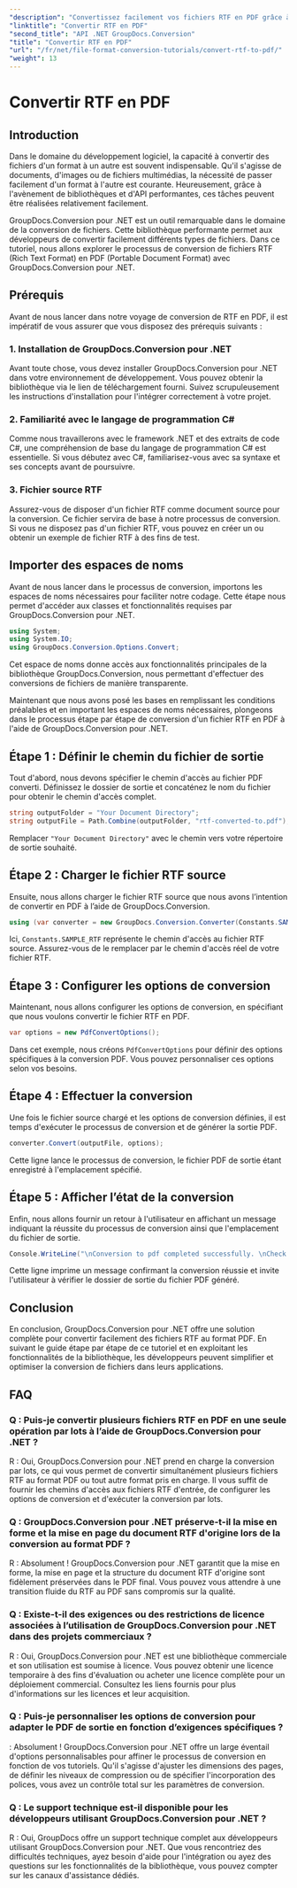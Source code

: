 ```yaml
---
"description": "Convertissez facilement vos fichiers RTF en PDF grâce à GroupDocs.Conversion pour .NET. Suivez notre guide d'intégration étape par étape et exploitez pleinement la puissance de la conversion de fichiers."
"linktitle": "Convertir RTF en PDF"
"second_title": "API .NET GroupDocs.Conversion"
"title": "Convertir RTF en PDF"
"url": "/fr/net/file-format-conversion-tutorials/convert-rtf-to-pdf/"
"weight": 13
---
```


# Convertir RTF en PDF

## Introduction

Dans le domaine du développement logiciel, la capacité à convertir des fichiers d'un format à un autre est souvent indispensable. Qu'il s'agisse de documents, d'images ou de fichiers multimédias, la nécessité de passer facilement d'un format à l'autre est courante. Heureusement, grâce à l'avènement de bibliothèques et d'API performantes, ces tâches peuvent être réalisées relativement facilement.

GroupDocs.Conversion pour .NET est un outil remarquable dans le domaine de la conversion de fichiers. Cette bibliothèque performante permet aux développeurs de convertir facilement différents types de fichiers. Dans ce tutoriel, nous allons explorer le processus de conversion de fichiers RTF (Rich Text Format) en PDF (Portable Document Format) avec GroupDocs.Conversion pour .NET.

## Prérequis

Avant de nous lancer dans notre voyage de conversion de RTF en PDF, il est impératif de vous assurer que vous disposez des prérequis suivants :

### 1. Installation de GroupDocs.Conversion pour .NET

Avant toute chose, vous devez installer GroupDocs.Conversion pour .NET dans votre environnement de développement. Vous pouvez obtenir la bibliothèque via le lien de téléchargement fourni. Suivez scrupuleusement les instructions d'installation pour l'intégrer correctement à votre projet.

### 2. Familiarité avec le langage de programmation C#

Comme nous travaillerons avec le framework .NET et des extraits de code C#, une compréhension de base du langage de programmation C# est essentielle. Si vous débutez avec C#, familiarisez-vous avec sa syntaxe et ses concepts avant de poursuivre.

### 3. Fichier source RTF

Assurez-vous de disposer d'un fichier RTF comme document source pour la conversion. Ce fichier servira de base à notre processus de conversion. Si vous ne disposez pas d'un fichier RTF, vous pouvez en créer un ou obtenir un exemple de fichier RTF à des fins de test.

## Importer des espaces de noms

Avant de nous lancer dans le processus de conversion, importons les espaces de noms nécessaires pour faciliter notre codage. Cette étape nous permet d'accéder aux classes et fonctionnalités requises par GroupDocs.Conversion pour .NET.

```csharp
using System;
using System.IO;
using GroupDocs.Conversion.Options.Convert;
```

Cet espace de noms donne accès aux fonctionnalités principales de la bibliothèque GroupDocs.Conversion, nous permettant d'effectuer des conversions de fichiers de manière transparente.

Maintenant que nous avons posé les bases en remplissant les conditions préalables et en important les espaces de noms nécessaires, plongeons dans le processus étape par étape de conversion d'un fichier RTF en PDF à l'aide de GroupDocs.Conversion pour .NET.

## Étape 1 : Définir le chemin du fichier de sortie

Tout d'abord, nous devons spécifier le chemin d'accès au fichier PDF converti. Définissez le dossier de sortie et concaténez le nom du fichier pour obtenir le chemin d'accès complet.

```csharp
string outputFolder = "Your Document Directory";
string outputFile = Path.Combine(outputFolder, "rtf-converted-to.pdf");
```

Remplacer `"Your Document Directory"` avec le chemin vers votre répertoire de sortie souhaité.

## Étape 2 : Charger le fichier RTF source

Ensuite, nous allons charger le fichier RTF source que nous avons l’intention de convertir en PDF à l’aide de GroupDocs.Conversion.

```csharp
using (var converter = new GroupDocs.Conversion.Converter(Constants.SAMPLE_RTF))
```

Ici, `Constants.SAMPLE_RTF` représente le chemin d'accès au fichier RTF source. Assurez-vous de le remplacer par le chemin d'accès réel de votre fichier RTF.

## Étape 3 : Configurer les options de conversion

Maintenant, nous allons configurer les options de conversion, en spécifiant que nous voulons convertir le fichier RTF en PDF.

```csharp
var options = new PdfConvertOptions();
```

Dans cet exemple, nous créons `PdfConvertOptions` pour définir des options spécifiques à la conversion PDF. Vous pouvez personnaliser ces options selon vos besoins.

## Étape 4 : Effectuer la conversion

Une fois le fichier source chargé et les options de conversion définies, il est temps d'exécuter le processus de conversion et de générer la sortie PDF.

```csharp
converter.Convert(outputFile, options);
```

Cette ligne lance le processus de conversion, le fichier PDF de sortie étant enregistré à l'emplacement spécifié.

## Étape 5 : Afficher l’état de la conversion

Enfin, nous allons fournir un retour à l'utilisateur en affichant un message indiquant la réussite du processus de conversion ainsi que l'emplacement du fichier de sortie.

```csharp
Console.WriteLine("\nConversion to pdf completed successfully. \nCheck output in {0}", outputFolder);
```

Cette ligne imprime un message confirmant la conversion réussie et invite l'utilisateur à vérifier le dossier de sortie du fichier PDF généré.

## Conclusion

En conclusion, GroupDocs.Conversion pour .NET offre une solution complète pour convertir facilement des fichiers RTF au format PDF. En suivant le guide étape par étape de ce tutoriel et en exploitant les fonctionnalités de la bibliothèque, les développeurs peuvent simplifier et optimiser la conversion de fichiers dans leurs applications.

## FAQ

### Q : Puis-je convertir plusieurs fichiers RTF en PDF en une seule opération par lots à l’aide de GroupDocs.Conversion pour .NET ?

R : Oui, GroupDocs.Conversion pour .NET prend en charge la conversion par lots, ce qui vous permet de convertir simultanément plusieurs fichiers RTF au format PDF ou tout autre format pris en charge. Il vous suffit de fournir les chemins d'accès aux fichiers RTF d'entrée, de configurer les options de conversion et d'exécuter la conversion par lots.

### Q : GroupDocs.Conversion pour .NET préserve-t-il la mise en forme et la mise en page du document RTF d'origine lors de la conversion au format PDF ?

R : Absolument ! GroupDocs.Conversion pour .NET garantit que la mise en forme, la mise en page et la structure du document RTF d'origine sont fidèlement préservées dans le PDF final. Vous pouvez vous attendre à une transition fluide du RTF au PDF sans compromis sur la qualité.

### Q : Existe-t-il des exigences ou des restrictions de licence associées à l’utilisation de GroupDocs.Conversion pour .NET dans des projets commerciaux ?

R : Oui, GroupDocs.Conversion pour .NET est une bibliothèque commerciale et son utilisation est soumise à licence. Vous pouvez obtenir une licence temporaire à des fins d'évaluation ou acheter une licence complète pour un déploiement commercial. Consultez les liens fournis pour plus d'informations sur les licences et leur acquisition.

### Q : Puis-je personnaliser les options de conversion pour adapter le PDF de sortie en fonction d’exigences spécifiques ?

: Absolument ! GroupDocs.Conversion pour .NET offre un large éventail d'options personnalisables pour affiner le processus de conversion en fonction de vos tutoriels. Qu'il s'agisse d'ajuster les dimensions des pages, de définir les niveaux de compression ou de spécifier l'incorporation des polices, vous avez un contrôle total sur les paramètres de conversion.

### Q : Le support technique est-il disponible pour les développeurs utilisant GroupDocs.Conversion pour .NET ?

R : Oui, GroupDocs offre un support technique complet aux développeurs utilisant GroupDocs.Conversion pour .NET. Que vous rencontriez des difficultés techniques, ayez besoin d'aide pour l'intégration ou ayez des questions sur les fonctionnalités de la bibliothèque, vous pouvez compter sur les canaux d'assistance dédiés.